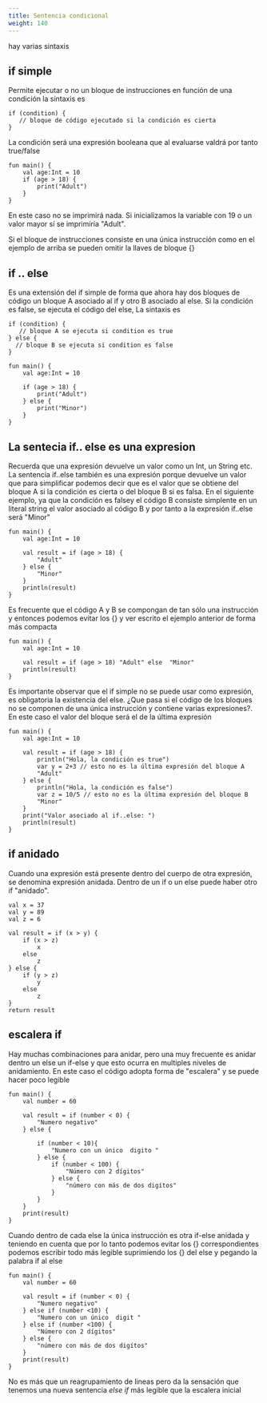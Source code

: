 ```yaml
---
title: Sentencia condicional
weight: 140
---
```


hay varias sintaxis
## if simple
Permite ejecutar o no un bloque de instrucciones en función de una condición
la sintaxis es
```
if (condition) {
   // bloque de código ejecutado si la condición es cierta
}
```

La condición será una expresión booleana que al evaluarse valdrá por tanto true/false
```
fun main() {
    val age:Int = 10
    if (age > 18) {
        print("Adult")
    } 
}
```
En este caso no se imprimirá nada. Si inicializamos la variable con 19 o un valor mayor sí se imprimiría "Adult".

Si el bloque de instrucciones consiste en una única instrucción como en el ejemplo de arriba se pueden omitir la llaves de bloque {}

## if .. else

Es una extensión del if simple de forma que ahora hay dos bloques de código un bloque A asociado al if y otro B asociado al else. Si la condición es false, se ejecuta el código del else,
La sintaxis es
```
if (condition) {
   // bloque A se ejecuta si condition es true
} else {
  // bloque B se ejecuta si condition es false
}
```
```
fun main() {
    val age:Int = 10

    if (age > 18) {
        print("Adult")
    } else {
        print("Minor")
    }
}
```
## La sentecia if.. else es una expresion

Recuerda que una expresión devuelve un valor como un Int, un String etc.
La sentencia if..else también es una expresión porque  devuelve un valor que para simplificar podemos decir que es el valor que se obtiene del bloque A si la condición es cierta o del bloque B si es falsa.  En el siguiente ejemplo, ya que  la condición es falsey el código B consiste simplente en un literal string el valor asociado al código B y por tanto a la expresión if..else será "Minor"
```
fun main() {
    val age:Int = 10

    val result = if (age > 18) {
        "Adult"
    } else {
        "Minor"
    }
    println(result)
}
```

Es frecuente que el código A y B se compongan de tan sólo una instrucción y entonces podemos evitar los {} y ver escrito el ejemplo anterior de forma más compacta
```
fun main() {
    val age:Int = 10

    val result = if (age > 18) "Adult" else  "Minor"
    println(result)
}
```

Es importante observar que el if simple no se puede usar como expresión, es obligatoria la existencia del else.
¿Que pasa si el código de los bloques no se componen de una única instrucción y contiene varias expresiones?. En este caso el valor del bloque será el de la última expresión
```
fun main() {
    val age:Int = 10

    val result = if (age > 18) {
        println("Hola, la condición es true")
        var y = 2+3 // esto no es la última expresión del bloque A
        "Adult"
    } else {
        println("Hola, la condición es false")
        var z = 10/5 // esto no es la última expresión del bloque B
        "Minor"
    }
    print("Valor asociado al if..else: ")
    println(result)
}
```
## if anidado
Cuando una expresión está presente dentro del cuerpo de otra expresión, se denomina expresión anidada. Dentro de un if o un else  puede haber otro if "anidado".
```
val x = 37
val y = 89
val z = 6

val result = if (x > y) {
    if (x > z)
        x
    else
        z
} else {
    if (y > z)
        y
    else
        z
}
return result
```
## escalera if
Hay muchas combinaciones para anidar, pero una muy frecuente es anidar dentro un  else un if-else y que esto ocurra en multiples niveles de anidamiento. En este caso el código adopta forma de "escalera"  y se puede hacer poco legible 

```
fun main() {
    val number = 60

    val result = if (number < 0) {
        "Numero negativo"
    } else {

        if (number < 10){
            "Numero con un único  digito "
        } else {
            if (number < 100) {
                "Número con 2 dígitos"
            } else {
                "número con más de dos digítos"
            }
        }
    }
    print(result)
}
```
Cuando dentro de cada else la única instrucción es otra if-else anidada y teniendo en cuenta que por lo tanto podemos evitar los {} correspondientes podemos escribir todo más legible suprimiendo los {} del else y pegando la palabra if al else 
```
fun main() {
    val number = 60

    val result = if (number < 0) {
        "Numero negativo"
    } else if (number <10) {
        "Numero con un único  digit "
    } else if (number <100) {
        "Número con 2 dígitos"
    } else {
        "número con más de dos digítos"
    }
    print(result)
}
```
No es más que un reagrupamiento de lineas pero da la sensación que tenemos una nueva sentencia *else if* más legible que la escalera inicial